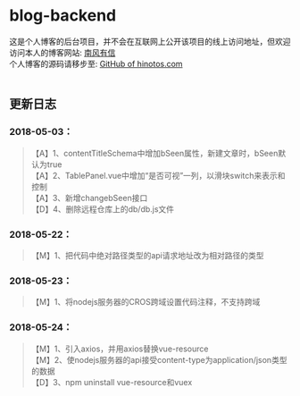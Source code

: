 # blog-backend

这是个人博客的后台项目，并不会在互联网上公开该项目的线上访问地址，但欢迎访问本人的博客网站: [南风有信](http://hinotos.com)
<br>
个人博客的源码请移步至: [GitHub of hinotos.com](https://github.com/notos9312/hinotos.com)
<br><br>
## 更新日志
### 2018-05-03：
> 【A】1、contentTitleSchema中增加bSeen属性，新建文章时，bSeen默认为true<br>
【A】2、TablePanel.vue中增加“是否可视”一列，以滑块switch来表示和控制<br>
【A】3、新增changebSeen接口<br>
【D】4、删除远程仓库上的db/db.js文件

### 2018-05-22：
> 【M】1、把代码中绝对路径类型的api请求地址改为相对路径的类型

### 2018-05-23：
> 【M】1、将nodejs服务器的CROS跨域设置代码注释，不支持跨域

### 2018-05-24：
> 【M】1、引入axios，并用axios替换vue-resource<br>
【M】2、使nodejs服务器的api接受content-type为application/json类型的数据<br>
【D】3、npm uninstall vue-resource和vuex

